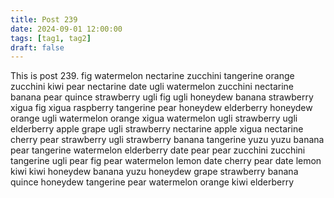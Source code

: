 ```yaml
---
title: Post 239
date: 2024-09-01 12:00:00
tags: [tag1, tag2]
draft: false
---
```

This is post 239.
fig
watermelon
nectarine
zucchini
tangerine
orange
zucchini
kiwi
pear
nectarine
date
ugli
watermelon
zucchini
nectarine
banana
pear
quince
strawberry
ugli
fig
ugli
honeydew
banana
strawberry
xigua
fig
xigua
raspberry
tangerine
pear
honeydew
elderberry
honeydew
orange
ugli
watermelon
orange
xigua
watermelon
ugli
strawberry
ugli
elderberry
apple
grape
ugli
strawberry
nectarine
apple
xigua
nectarine
cherry
pear
strawberry
ugli
strawberry
banana
tangerine
yuzu
yuzu
banana
pear
tangerine
watermelon
elderberry
date
pear
pear
zucchini
zucchini
tangerine
ugli
pear
fig
pear
watermelon
lemon
date
cherry
pear
date
lemon
kiwi
kiwi
honeydew
banana
yuzu
honeydew
grape
strawberry
banana
quince
honeydew
tangerine
pear
watermelon
orange
kiwi
elderberry
